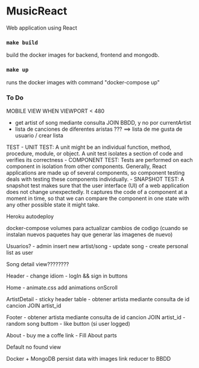 # MusicReact
Web application using React

### `make build`
build the docker images for backend, frontend and mongodb. 

### `make up`
runs the docker images with command "docker-compose up"

### To Do
MOBILE VIEW WHEN VIEWPORT < 480

- get artist of song mediante consulta JOIN BBDD, y no por currentArtist
- lista de canciones de diferentes aristas ??? ==> lista de me gusta de usuario / crear lista

TEST
    - UNIT TEST:  A unit might be an individual function, method, procedure, module, or object. A unit test isolates a section of code and verifies its correctness
    - COMPONENT TEST: Tests are performed on each component in isolation from other components. Generally, React applications are made up of several components, so component testing deals with testing these components individually.
    - SNAPSHOT TEST: A snapshot test makes sure that the user interface (UI) of a web application does not change unexpectedly. It captures the code of a component at a moment in time, so that we can compare the component in one state with any other possible state it might take.

Heroku autodeploy

docker-compose volumes para actualizar cambios de codigo (cuando se instalan nuevos paquetes hay que generar las imagenes de nuevo)

Usuarios?
    - admin insert new artist/song
    - update song
    - create personal list as user

Song detail view????????

Header
    - change idiom
    - logIn && sign in buttons

Home 
    - animate.css add animations onScroll 
    
ArtistDetail
    - sticky header table
    - obtener artista mediante consulta de id cancion JOIN artist_id
    
Footer
    - obtener artista mediante consulta de id cancion JOIN artist_id
    - random song buttom
    - like button (si user logged)


About
    - buy me a coffe link
    - Fill About parts

Default no found view



Docker + MongoDB 
    persist data with images
    link reducer to BBDD


